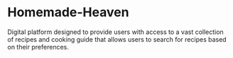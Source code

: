 # Homemade-Heaven
Digital platform designed to provide users with access to a vast collection of recipes and cooking guide that allows users to search for recipes based on their preferences.
